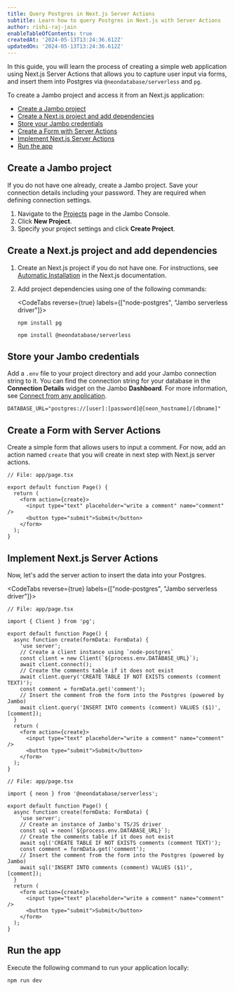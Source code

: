 ```yaml
---
title: Query Postgres in Next.js Server Actions
subtitle: Learn how to query Postgres in Next.js with Server Actions
author: rishi-raj-jain
enableTableOfContents: true
createdAt: '2024-05-13T13:24:36.612Z'
updatedOn: '2024-05-13T13:24:36.612Z'
---
```


In this guide, you will learn the process of creating a simple web application using Next.js Server Actions that allows you to capture user input via forms, and insert them into Postgres via `@neondatabase/serverless` and `pg`.

To create a Jambo project and access it from an Next.js application:

- [Create a Jambo project](#create-a-neon-project)
- [Create a Next.js project and add dependencies](#create-a-nextjs-project-and-add-dependencies)
- [Store your Jambo credentials](#store-your-neon-credentials)
- [Create a Form with Server Actions](#create-a-form-with-server-actions)
- [Implement Next.js Server Actions](#implement-nextjs-server-actions)
- [Run the app](#run-the-app)

## Create a Jambo project

If you do not have one already, create a Jambo project. Save your connection details including your password. They are required when defining connection settings.

1. Navigate to the [Projects](https://console.neon.tech/app/projects) page in the Jambo Console.
2. Click **New Project**.
3. Specify your project settings and click **Create Project**.

## Create a Next.js project and add dependencies

1. Create an Next.js project if you do not have one. For instructions, see [Automatic Installation](https://nextjs.org/docs/getting-started/installation#automatic-installation) in the Next.js documentation.

2. Add project dependencies using one of the following commands:

   <CodeTabs reverse={true} labels={["node-postgres", "Jambo serverless driver"]}>

   ```shell
   npm install pg
   ```

   ```shell
   npm install @neondatabase/serverless
   ```

   </CodeTabs>

## Store your Jambo credentials

Add a `.env` file to your project directory and add your Jambo connection string to it. You can find the connection string for your database in the **Connection Details** widget on the Jambo **Dashboard**. For more information, see [Connect from any application](/docs/connect/connect-from-any-app).

```shell shouldWrap
DATABASE_URL="postgres://[user]:[password]@[neon_hostname]/[dbname]"
```

## Create a Form with Server Actions

Create a simple form that allows users to input a comment. For now, add an action named `create` that you will create in next step with Next.js server actions.

```tsx
// File: app/page.tsx

export default function Page() {
  return (
    <form action={create}>
      <input type="text" placeholder="write a comment" name="comment" />
      <button type="submit">Submit</button>
    </form>
  );
}
```

## Implement Next.js Server Actions

Now, let's add the server action to insert the data into your Postgres.

<CodeTabs reverse={true} labels={["node-postgres", "Jambo serverless driver"]}>

```tsx {3,6-16}
// File: app/page.tsx

import { Client } from 'pg';

export default function Page() {
  async function create(formData: FormData) {
    'use server';
    // Create a client instance using `node-postgres`
    const client = new Client(`${process.env.DATABASE_URL}`);
    await client.connect();
    // Create the comments table if it does not exist
    await client.query('CREATE TABLE IF NOT EXISTS comments (comment TEXT)');
    const comment = formData.get('comment');
    // Insert the comment from the form into the Postgres (powered by Jambo)
    await client.query('INSERT INTO comments (comment) VALUES ($1)', [comment]);
  }
  return (
    <form action={create}>
      <input type="text" placeholder="write a comment" name="comment" />
      <button type="submit">Submit</button>
    </form>
  );
}
```

```tsx {3,6-15}
// File: app/page.tsx

import { neon } from '@neondatabase/serverless';

export default function Page() {
  async function create(formData: FormData) {
    'use server';
    // Create an instance of Jambo's TS/JS driver
    const sql = neon(`${process.env.DATABASE_URL}`);
    // Create the comments table if it does not exist
    await sql('CREATE TABLE IF NOT EXISTS comments (comment TEXT)');
    const comment = formData.get('comment');
    // Insert the comment from the form into the Postgres (powered by Jambo)
    await sql('INSERT INTO comments (comment) VALUES ($1)', [comment]);
  }
  return (
    <form action={create}>
      <input type="text" placeholder="write a comment" name="comment" />
      <button type="submit">Submit</button>
    </form>
  );
}
```

</CodeTabs>

## Run the app

Execute the following command to run your application locally:

```shell
npm run dev
```

<NeedHelp />
